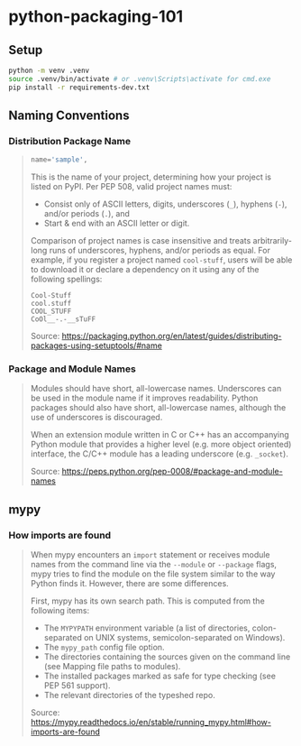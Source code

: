 # python-packaging-101

## Setup

```sh
python -m venv .venv
source .venv/bin/activate # or .venv\Scripts\activate for cmd.exe
pip install -r requirements-dev.txt
```

## Naming Conventions

### Distribution Package Name

> ```python
> name='sample',
> ```
>
> This is the name of your project, determining how your project is listed on PyPI. Per PEP 508, valid project names must:
>
> * Consist only of ASCII letters, digits, underscores (`_`), hyphens (`-`), and/or periods (`.`), and
> * Start & end with an ASCII letter or digit.
> 
> Comparison of project names is case insensitive and treats arbitrarily-long runs of underscores, hyphens, and/or periods as equal. For example, if you register a project named `cool-stuff`, users will be able to download it or declare a dependency on it using any of the following spellings:
>
> ```
> Cool-Stuff
> cool.stuff
> COOL_STUFF
> CoOl__-.-__sTuFF
> ```
>
> Source: https://packaging.python.org/en/latest/guides/distributing-packages-using-setuptools/#name

### Package and Module Names

> Modules should have short, all-lowercase names. Underscores can be used in the module name if it improves readability. Python packages should also have short, all-lowercase names, although the use of underscores is discouraged.
>
> When an extension module written in C or C++ has an accompanying Python module that provides a higher level (e.g. more object oriented) interface, the C/C++ module has a leading underscore (e.g. `_socket`).
>
> Source: https://peps.python.org/pep-0008/#package-and-module-names

## mypy

### How imports are found

> When mypy encounters an `import` statement or receives module names from the command line via the `--module` or `--package` flags, mypy tries to find the module on the file system similar to the way Python finds it. However, there are some differences.
>
> First, mypy has its own search path. This is computed from the following items:
>
> * The `MYPYPATH` environment variable (a list of directories, colon-separated on UNIX systems, semicolon-separated on Windows).
> * The `mypy_path` config file option.
> * The directories containing the sources given on the command line (see Mapping file paths to modules).
> * The installed packages marked as safe for type checking (see PEP 561 support).
> * The relevant directories of the typeshed repo.
>
> Source: https://mypy.readthedocs.io/en/stable/running_mypy.html#how-imports-are-found
